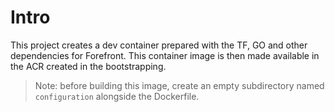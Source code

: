 # Intro

This project creates a dev container prepared with the TF, GO and other dependencies for Forefront. This container image is then made available in the ACR created in the bootstrapping.

>Note: before building this image, create an empty subdirectory named `configuration` alongside the Dockerfile.
